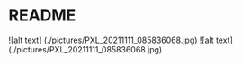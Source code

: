 # README

![alt text] (./pictures/PXL_20211111_085836068.jpg)
![alt text] (./pictures/PXL_20211111_085836068.jpg)
